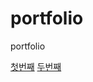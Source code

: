 # portfolio
portfolio

[첫번째](https://annette-an.github.io/portfolio/level-1/junior-plain.html)
[두번째](https://annette-an.github.io/portfolio/level-1/junior-bootstrap.html)

